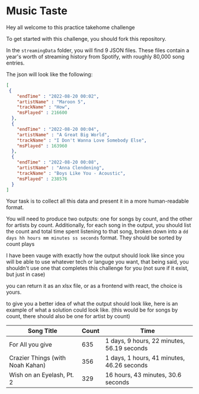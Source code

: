 # Music Taste

Hey all welcome to this practice takehome challenge

To get started with this challenge, you should fork this repository.

In the `streamingData` folder, you will find 9 JSON files. These files contain a year's worth of streaming history from Spotify, with roughly 80,000 song entries.

The json will look like the following:
```json
[
 {
    "endTime" : "2022-08-20 00:02",
    "artistName" : "Maroon 5",
    "trackName" : "How",
    "msPlayed" : 216600
  },
  {
    "endTime" : "2022-08-20 00:04",
    "artistName" : "A Great Big World",
    "trackName" : "I Don't Wanna Love Somebody Else",
    "msPlayed" : 163960
  },
  {
    "endTime" : "2022-08-20 00:08",
    "artistName" : "Anna Clendening",
    "trackName" : "Boys Like You - Acoustic",
    "msPlayed" : 238576
  }
]
```
Your task is to collect all this data and present it in a more human-readable format.

You will need to produce two outputs: one for songs by count, and the other for artists by count. Additionally, for each song in the output, you should list the count and total time spent listening to that song, broken down into a `dd days hh hours mm minutes ss seconds` format. They should be sorted by count plays

I have been vauge with exactly how the output should look like since you will be able to use whatever tech or languge you want, that being said, you shouldn't use one that completes this challenge for you (not sure if it exist, but just in case)

you can return it as an xlsx file, or as a frontend with react, the choice is yours.

to give you a better idea of what the output should look like, here is an example of what a solution could look like. (this would be for songs by count, there should also be one for artist by count)

| Song Title                       | Count | Time                                       |
|----------------------------------|-------|--------------------------------------------|
| For All you give                 | 635   | 1 days, 9 hours, 22 minutes, 56.19 seconds |
| Crazier Things (with Noah Kahan) | 356   | 1 days, 1 hours, 41 minutes, 46.26 seconds |
| Wish on an Eyelash, Pt. 2        | 329   | 16 hours, 43 minutes, 30.6 seconds         |

